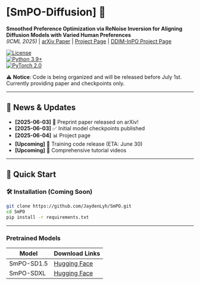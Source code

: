 # [SmPO-Diffusion] 👋  
**Smoothed Preference Optimization via ReNoise Inversion for Aligning Diffusion Models with Varied Human Preferences**  
*(ICML 2025)* | [arXiv Paper](https://arxiv.org/abs/2506.02698) | [Project Page](https://jaydenlyh.github.io/SmPO-project-page/) | [DDIM-InPO Project Page](https://jaydenlyh.github.io/InPO-project-page/)

[![License](https://img.shields.io/badge/License-Apache%202.0-blue.svg)]()  
[![Python 3.9+](https://img.shields.io/badge/python-3.9+-blue.svg)]()  
[![PyTorch 2.0](https://img.shields.io/badge/PyTorch-2.0+-red.svg)]()  

⚠️ **Notice**: Code is being organized and will be released before July 1st. Currently providing paper and checkpoints only.

---

## 📖 News & Updates
- **[2025-06-03]** 🎉 Preprint paper released on arXiv!
- **[2025-06-03]** ✅ Initial model checkpoints published
- **[2025-06-04]** 📊 Project page
- **[Upcoming]** 🚀 Training code release (ETA: June 30)
- **[Upcoming]** 🎥 Comprehensive tutorial videos


---

## 🔧 Quick Start

### 🛠️ Installation (Coming Soon)
```bash
git clone https://github.com/JaydenLyh/SmPO.git
cd SmPO
pip install -r requirements.txt
```
---

### Pretrained Models
| Model          | Download Links                          
|----------------|-----------------------------------------|
| SmPO-SD1.5     | [Hugging Face](https://huggingface.co/JaydenLu666/SmPO-SD1.5)  |
| SmPO-SDXL    |  [Hugging Face](https://huggingface.co/JaydenLu666/SmPO-SDXL)       |